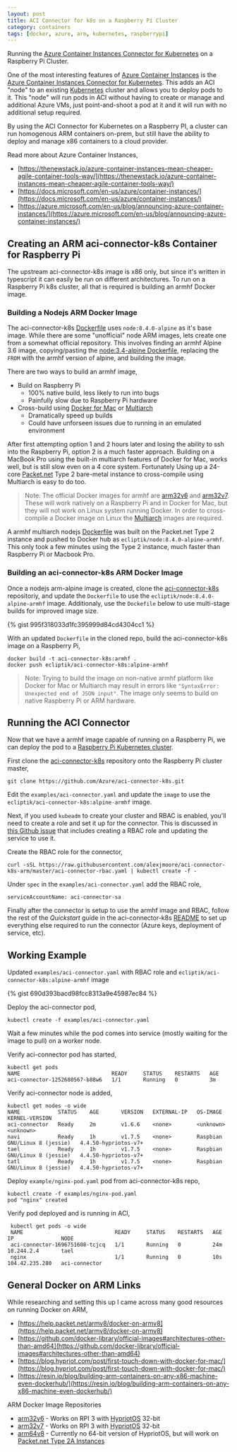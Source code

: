 ```yaml
---
layout: post
title: ACI Connector for k8s on a Raspberry Pi Cluster
category: containers
tags: [docker, azure, arm, kubernetes, raspberrypi]
---
```


Running the [Azure Container Instances Connector for Kubernetes](https://github.com/azure/aci-connector-k8s) on a Raspberry Pi Cluster.

One of the most interesting features of [Azure Container Instances](https://docs.microsoft.com/en-us/azure/container-instances/) is the [Azure Container Instances Connector for Kubernetes](https://github.com/azure/aci-connector-k8s). This adds an ACI "node" to an existing [Kubernetes](https://kubernetes.io) cluster and allows you to deploy pods to it. This "node" will run pods in ACI without having to create or manage and additional Azure VMs, just point-and-shoot a pod at it and it will run with no additional setup required.

By using the ACI Connector for Kubernetes on a Raspberry PI, a cluster can run homogenous ARM containers on-prem, but still have the ability to deploy and manage x86 containers to a cloud provider.

Read more about Azure Container Instances,
- [https://thenewstack.io/azure-container-instances-mean-cheaper-agile-container-tools-way/](https://thenewstack.io/azure-container-instances-mean-cheaper-agile-container-tools-way/)
- [https://docs.microsoft.com/en-us/azure/container-instances/](https://docs.microsoft.com/en-us/azure/container-instances/)
- [https://azure.microsoft.com/en-us/blog/announcing-azure-container-instances/](https://azure.microsoft.com/en-us/blog/announcing-azure-container-instances/)

## Creating an ARM aci-connector-k8s Container for Raspberry Pi
The upstream aci-connector-k8s image is x86 only, but since it's written in typescript it can easily be run on different architectures. To run on a Raspberry Pi k8s cluster, all that is required is building an armhf Docker image.

### Building a Nodejs ARM Docker Image
The aci-connector-k8s [Dockerfile](https://github.com/Azure/aci-connector-k8s/blob/master/Dockerfile) uses `node:8.4.0-alpine` as it's base image. While there are some "unofficial" node ARM images, lets create one from a somewhat official repository. This involves finding an armhf Alpine 3.6 image, copying/pasting the [node:3.4-alpine Dockerfile](https://github.com/nodejs/docker-node/blob/master/8.4/alpine/Dockerfile), replacing the `FROM` with the armhf version of alpine, and building the image.

There are two ways to build an armhf image,

- Build on Raspberry Pi
  - 100% native build, less likely to run into bugs
  - Painfully slow due to Raspberry Pi hardware
- Cross-build using [Docker for Mac](https://docs.docker.com/docker-for-mac/multi-arch/) or [Multiarch](https://github.com/multiarch)
  - Dramatically speed up builds
  - Could have unforseen issues due to running in an emulated environment

After first attempting option 1 and 2 hours later and losing the ability to ssh into the Raspberry Pi, option 2 is a much faster approach. Building on a MacBook Pro using the built-in multiarch features of Docker for Mac, works well, but is still slow even on a 4 core system. Fortunately Using up a 24-core [Packet.net](https://www.packet.net) Type 2 bare-metal instance to cross-compile using Multiarch is easy to do too.

> Note: The official Docker images for armhf are [arm32v6](https://hub.docker.com/r/arm32v6/) and [arm32v7](https://hub.docker.com/r/arm32v7/). These will work natively on a Raspberry Pi and in Docker for Mac, but they will not work on Linux system running Docker. In order to cross-compile a Docker image on Linux the [Multiarch](https://github.com/multiarch) images are required.

A armhf multiarch nodejs [Dockerfile](https://github.com/ecliptik/dockerfiles/blob/master/node/Dockerfile.alpine.armhf) was built on the Packet.net Type 2 instance and pushed to Docker hub as `ecliptik/node:8.4.0-alpine-armhf`. This only took a few minutes using the Type 2 instance, much faster than Raspberry Pi or Macbook Pro.

### Building an aci-connector-k8s ARM Docker Image
Once a nodejs arm-alpine image is created, clone the [aci-connector-k8s](https://github.com/Azure/aci-connector-k8s) repositoriy, and update the `Dockerfile` to use the `ecliptik/node:8.4.0-alpine-armhf` image. Additionaly, use the `Dockefile` below to use multi-stage builds for improved image size.

{% gist 995f318033d1fc395999d84cd4304cc1 %}

With an updated `Dockerfile` in the cloned repo, build the aci-connector-k8s image _on_ a Raspberry Pi,

```shell
docker build -t aci-connector-k8s:armhf .
docker push ecliptik/aci-connector-k8s:alpine-armhf
```

> Note: Trying to build the image on non-native armhf platform like Docker for Mac or Multiarch may result in errors like `"SyntaxError: Unexpected end of JSON input"`. The image only seems to build on native Raspberry Pi or ARM hardware.

## Running the ACI Connector
Now that we have a armhf image capable of running on a Raspberry Pi, we can deploy the pod to a [Raspberry Pi Kubernetes cluster](http://www.ecliptik.com/Raspberry-Pi-Kubernetes-Cluster/).

First clone the [aci-connector-k8s](https://github.com/Azure/aci-connector-k8s) repository onto the Raspberry Pi cluster master,

```shell
git clone https://github.com/Azure/aci-connector-k8s.git
```

Edit the `examples/aci-connector.yaml` and update the `image` to use the `ecliptik/aci-connector-k8s:alpine-armhf` image.

Next, if you used `kubeadm` to create your cluster and RBAC is enabled, you'll need to create a role and set it up for the connector. This is discussed in [this Github issue](https://github.com/Azure/aci-connector-k8s/issues/26#issuecomment-326809041) that includes creating a RBAC role and updating the service to use it.

Create the RBAC role for the connector,

```shell
curl -sSL https://raw.githubusercontent.com/alexjmoore/aci-connector-k8s-arm/master/aci-connector-rbac.yaml | kubectl create -f -
```

Under `spec` in the `examples/aci-connector.yaml` add the RBAC role,

```shell
serviceAccountName: aci-connector-sa
```

Finally after the connector is setup to use the armhf image and RBAC, follow the rest of the _Quickstart_ guide in the aci-connector-k8s [README](https://github.com/Azure/aci-connector-k8s/blob/master/README.md) to set up everything else required to run the connector (Azure keys, deployment of service, etc).

## Working Example

Updated `examples/aci-connector.yaml` with RBAC role and `ecliptik/aci-connector-k8s:alpine-armhf` image

{% gist 690d393bacd98fcc8313a9e45987ec84 %}

Deploy the aci-connector pod,

```shell
kubectl create -f examples/aci-connector.yaml
```

Wait a few minutes while the pod comes into service (mostly waiting for the image to pull) on a worker node.

Verify aci-connector pod has started,

```shell
kubectl get pods
NAME                             READY     STATUS    RESTARTS   AGE
aci-connector-1252680567-b88w6   1/1       Running   0          3m
```

Verify aci-connector node is added,

```shell
kubectl get nodes -o wide
NAME            STATUS    AGE       VERSION   EXTERNAL-IP   OS-IMAGE                        KERNEL-VERSION
aci-connector   Ready     2m        v1.6.6    <none>        <unknown>                       <unknown>
navi            Ready     1h        v1.7.5    <none>        Raspbian GNU/Linux 8 (jessie)   4.4.50-hypriotos-v7+
tael            Ready     1h        v1.7.5    <none>        Raspbian GNU/Linux 8 (jessie)   4.4.50-hypriotos-v7+
tatl            Ready     1h        v1.7.5    <none>        Raspbian GNU/Linux 8 (jessie)   4.4.50-hypriotos-v7+
```

Deploy `example/nginx-pod.yaml` pod from aci-connector-k8s repo,

```shell
kubectl create -f examples/nginx-pod.yaml
pod "nginx" created
```

Verify pod deployed and is running in ACI,

```shell
 kubectl get pods -o wide
 NAME                             READY     STATUS    RESTARTS   AGE       IP               NODE
 aci-connector-1696751608-tcjcq   1/1       Running   0          24m       10.244.2.4       tael
 nginx                            1/1       Running   0          10s       104.42.235.280   aci-connector
```

## General Docker on ARM Links
While researching and setting this up I came across many good resources on running Docker on ARM,

- [https://help.packet.net/armv8/docker-on-armv8](https://help.packet.net/armv8/docker-on-armv8)
- [https://github.com/docker-library/official-images#architectures-other-than-amd64](https://github.com/docker-library/official-images#architectures-other-than-amd64)
- [https://blog.hypriot.com/post/first-touch-down-with-docker-for-mac/](https://blog.hypriot.com/post/first-touch-down-with-docker-for-mac/)
- [https://resin.io/blog/building-arm-containers-on-any-x86-machine-even-dockerhub/](https://resin.io/blog/building-arm-containers-on-any-x86-machine-even-dockerhub/)

ARM Docker Image Repositories
- [arm32v6](https://hub.docker.com/u/arm32v6/) - Works on RPI 3 with [HypriotOS](https://blog.hypriot.com/downloads/) 32-bit
- [arm32v7](https://hub.docker.com/u/arm32v7/) - Works on RPI 3 with [HypriotOS](https://blog.hypriot.com/downloads/) 32-bit
- [arm64v8](https://hub.docker.com/u/arm64v8/) - Currently no 64-bit version of HypriotOS, but will work on [Packet.net Type 2A Instances](https://www.packet.net/bare-metal/servers/type-2a/)
